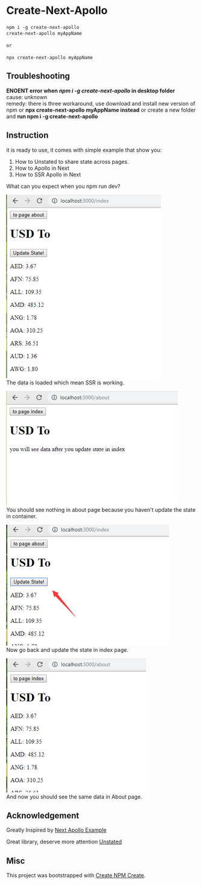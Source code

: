 # Create-Next-Apollo

```
npm i -g create-next-apollo
create-next-apollo myAppName

or

npx create-next-apollo myAppName
```

## Troubleshooting

**ENOENT error when _npm i -g create-next-apollo_ in desktop folder**  
cause: unknown  
remedy: there is three workaround, use download and install new version of npm or **npx create-next-apollo myAppName instead** or create a new folder and **run npm i -g create-next-apollo**

## Instruction

it is ready to use, it comes with simple example that show you:

1. How to Unstated to share state across pages.
2. How to Apollo in Next
3. How to SSR Apollo in Next

What can you expect when you npm run dev?

![](./img/1.png)  
The data is loaded which mean SSR is working.

![](./img/2.png)  
You should see nothing in about page because you haven't update the state in container.

![](./img/3.png)  
Now go back and update the state in index page.

![](./img/4.png)  
And now you should see the same data in About page.

## Acknowledgement

Greatly Inspired by [Next Apollo Example](https://github.com/zeit/next.js/tree/canary/examples/with-apollo)

Great library, deserve more attention [Unstated](https://github.com/jamiebuilds/unstated)

## Misc

This project was bootstrapped with [Create NPM Create](https://github.com/tylim88/create-npm-create).
